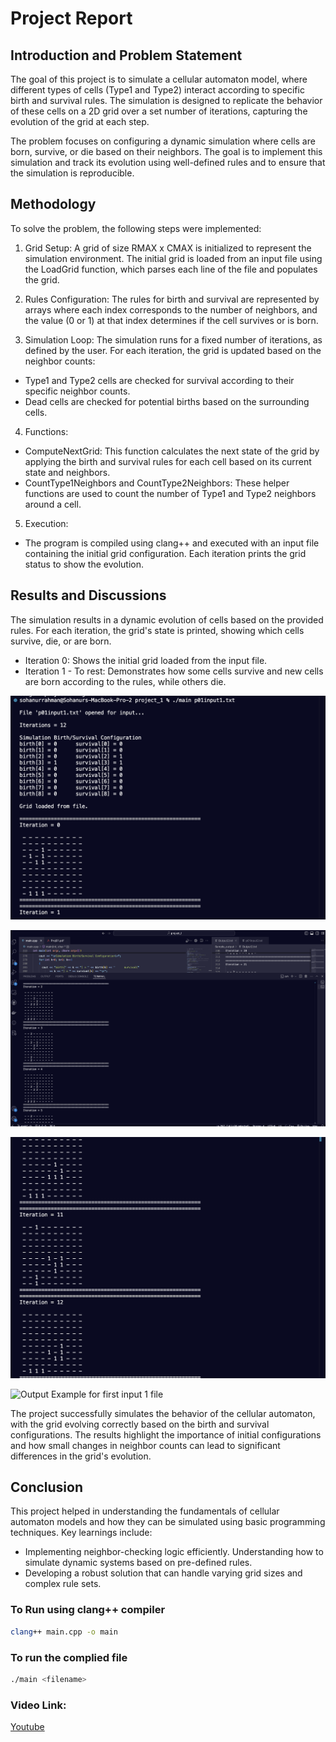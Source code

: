 # Project Report

## Introduction and Problem Statement

The goal of this project is to simulate a cellular automaton model, where different types of cells (Type1 and Type2) interact according to specific birth and survival rules. The simulation is designed to replicate the behavior of these cells on a 2D grid over a set number of iterations, capturing the evolution of the grid at each step.

The problem focuses on configuring a dynamic simulation where cells are born, survive, or die based on their neighbors. The goal is to implement this simulation and track its evolution using well-defined rules and to ensure that the simulation is reproducible.

## Methodology

To solve the problem, the following steps were implemented:

1. Grid Setup: A grid of size RMAX x CMAX is initialized to represent the simulation environment. The initial grid is loaded from an input file using the LoadGrid function, which parses each line of the file and populates the grid.

2. Rules Configuration: The rules for birth and survival are represented by arrays where each index corresponds to the number of neighbors, and the value (0 or 1) at that index determines if the cell survives or is born.

3. Simulation Loop: The simulation runs for a fixed number of iterations, as defined by the user. For each iteration, the grid is updated based on the neighbor counts:
- Type1 and Type2 cells are checked for survival according to their specific neighbor counts.
- Dead cells are checked for potential births based on the surrounding cells.

4. Functions:
- ComputeNextGrid: This function calculates the next state of the grid by applying the birth and survival rules for each cell based on its current state and neighbors.
- CountType1Neighbors and CountType2Neighbors: These helper functions are used to count the number of Type1 and Type2 neighbors around a cell.

5. Execution:
- The program is compiled using clang++ and executed with an input file containing the initial grid configuration. Each iteration prints the grid status to show the evolution.

## Results and Discussions
The simulation results in a dynamic evolution of cells based on the provided rules. For each iteration, the grid's state is printed, showing which cells survive, die, or are born.

- Iteration 0: Shows the initial grid loaded from the input file.
- Iteration 1 - To rest: Demonstrates how some cells survive and new cells are born according to the rules, while others die.

![Output Example Configuration File](/project_1/config_file_input.png)

![Output 1 example](/project_1/output1.png)

![Output 2 Example](/project_1/Output2.png)

![Output Example for first input 1 file](/project_1/Screenshot%202024-09-13%20at%207.16.51 PM.png)

The project successfully simulates the behavior of the cellular automaton, with the grid evolving correctly based on the birth and survival configurations. The results highlight the importance of initial configurations and how small changes in neighbor counts can lead to significant differences in the grid's evolution.

## Conclusion

This project helped in understanding the fundamentals of cellular automaton models and how they can be simulated using basic programming techniques. Key learnings include:

- Implementing neighbor-checking logic efficiently.
Understanding how to simulate dynamic systems based on pre-defined rules.
- Developing a robust solution that can handle varying grid sizes and complex rule sets.


### To Run using clang++ compiler
```sh
clang++ main.cpp -o main
```

### To run the complied file
```sh
./main <filename>
```

### Video Link: 
[Youtube](https://youtu.be/0yG1CJw3EMI)
